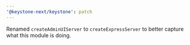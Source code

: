 ```yaml
---
'@keystone-next/keystone': patch
---
```


Renamed `createAdminUIServer` to `createExpressServer` to better capture what this module is doing.
